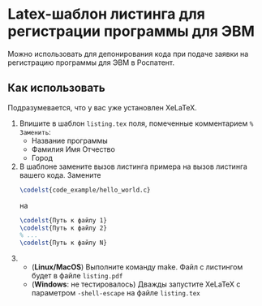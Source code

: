 # Latex-шаблон листинга для регистрации программы для ЭВМ

Можно использовать для депонирования кода при подаче заявки на регистрацию программы для ЭВМ в Роспатент.

## Как использовать

Подразумевается, что у вас уже установлен XeLaTeX.

1. Впишите в шаблон `listing.tex` поля, помеченные комментарием `% Заменить`:
    - Название программы
    - Фамилия Имя Отчество
    - Город
2. В шаблоне замените вызов листинга примера на вызов листинга вашего кода.
    Замените
    ```latex
    \codelst{code_example/hello_world.c}
    ```
    на
    ```latex
    \codelst{Путь к файлу 1}
    \codelst{Путь к файлу 2}
    % ...
    \codelst{Путь к файлу N}
    ```
3.  - (**Linux/MacOS**) Выполните команду make. Файл с листингом будет в файле `listing.pdf`
    - (**Windows**: не тестировалось) Дважды запустите XeLaTeX с параметром `-shell-escape` на файле `listing.tex`
